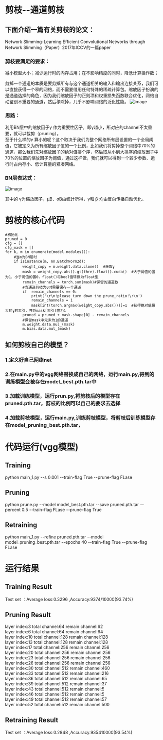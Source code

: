# 剪枝--通道剪枝

## 下面介绍一篇有关剪枝的论文：
Network Slimming-Learning Efficient Convolutional Networks through Network Slimming（Paper）2017年ICCV的一篇paper

### 剪枝要满足的要求：
   减小模型大小；减少运行时的内存占用；在不影响精度的同时，降低计算操作数；  

   剪掉一个通道的本质是要剪掉所有与这个通道相关的输入和输出连接关系，我们可以直接获得一个窄的网络，而不需要借用任何特殊的稀疏计算包。缩放因子扮演的是通道选择的角色，因为我们缩放因子的正则项和权重损失函数联合优化，网络自动鉴别不重要的通道，然后移除掉，几乎不影响网络的泛化性能。
![image](https://user-images.githubusercontent.com/80331072/112111624-6998d380-8bef-11eb-8bbb-7b2cb85e1497.png)

### 思路：
   利用BN层中的缩放因子γ 作为重要性因子，即γ越小，所对应的channel不太重要，就可以裁剪（pruning）。  
   至于什么样的γ 算小的呢？这个取决于我们为整个网络所有层设置的一个全局阈值，它被定义为所有缩放因子值的一个比例，比如我们将剪掉整个网络中70%的通道，那么我们先对缩放因子的绝对值排个序，然后取从小到大排序的缩放因子中70%的位置的缩放因子为阈值，通过这样做，我们就可以得到一个较少参数、运行时占内存小、低计算量的紧凑网络。  

### BN层表达式：

![image](https://user-images.githubusercontent.com/80331072/112111348-09099680-8bef-11eb-8a96-dfabe6939d3a.png)

其中的 γ为缩放因子，µB、σB由统计所得，γ和 β 均由反向传播自动优化。

# 剪枝的核心代码
```
#初始化
pruned = 0  
cfg = []  
cfg_mask = []  
for k, m in enumerate(model.modules()): 
    #当m为BN层时
    if isinstance(m, nn.BatchNorm2d):  
        weight_copy = m.weight.data.clone()  #获取γ
        mask = weight_copy.abs().gt(thre).float().cuda()  #大于阈值的置为1，小于阈值的置0，float()将bool值转换为float型
        remain_channels = torch.sum(mask)#保留的通道数
        #当通道剪枝为0时需要保存一个通道
        if  remain_channels == 0:  
            print('\r\n!please turn down the prune_ratio!\r\n')  
            remain_channels = 1  
            mask[int(torch.argmax(weight_copy.abs()))]=1  #获得绝对值最大的γ的索引，并将mask[索引]置为1
        pruned = pruned + mask.shape[0] - remain_channels  
        #保留mask中元素为1的通道
        m.weight.data.mul_(mask)  
        m.bias.data.mul_(mask)  
```

## 如何剪枝自己的模型？
### 1.定义好自己网络net  
### 2.在main.py中的vgg网络替换成自己的网络，运行main.py,得到的训练模型会被存在model_best.pth.tar中
### 3.加载训练模型，运行prun.py,将剪枝后的模型存在pruned.pth.tar，剪枝的比例可以自己的要求去选择
### 4.加载剪枝模型，运行main.py,训练剪枝模型，将剪枝后训练模型存在model_pruning_best.pth.tar，

# 代码运行(vgg模型)
## Training
python main_1.py --s 0.001 --train-flag True --prune-flag FLase  
## Pruning
python prune.py --model model_best.pth.tar --save pruned.pth.tar --percent 0.5 --train-flag FLase --prune-flag True 
## Retraining
python main_1.py --refine pruned.pth.tar --model model_pruning_best.pth.tar --epochs 40 --train-flag True --prune-flag FLase

# 运行结果
## Training Result
Test set ：Average loss:0.3296 ,Accuracy:9374/10000(93.74%)
## Pruning Result
layer index:3         total channel:64         remain channel:62  
layer index:6         total channel:64         remain channel:64  
layer index:10        total channel:128        remain channel:128  
layer index:13        total channel:128        remain channel:128  
layer index:17        total channel:256        remain channel:256  
layer index:20        total channel:256        remain channel:256  
layer index:23        total channel:256        remain channel:256  
layer index:26        total channel:256        remain channel:256  
layer index:30        total channel:512        remain channel:460  
layer index:33        total channel:512        remain channel:216  
layer index:36        total channel:512        remain channel:65  
layer index:39        total channel:512        remain channel:37  
layer index:43        total channel:512        remain channel:5  
layer index:46        total channel:512        remain channel:5  
layer index:49        total channel:512        remain channel:57  
layer index:52        total channel:512        remain channel:500  

## Retraining Result
Test set ：Average loss:0.2848 ,Accuracy:935410000(93.54%)

